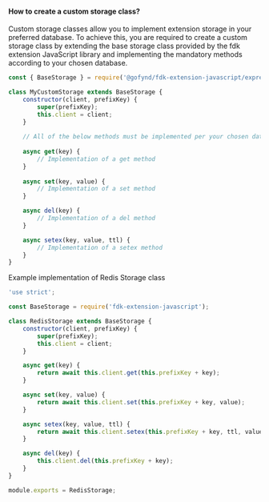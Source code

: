 #### How to create a custom storage class?
Custom storage classes allow you to implement extension storage in your preferred database. To achieve this, you are required to create a custom storage class by extending the base storage class provided by the fdk extension JavaScript library and implementing the mandatory methods according to your chosen database.

```javascript
const { BaseStorage } = require('@gofynd/fdk-extension-javascript/express/storage');

class MyCustomStorage extends BaseStorage {
    constructor(client, prefixKey) {
        super(prefixKey);
        this.client = client;
    }
    
    // All of the below methods must be implemented per your chosen database.
    
    async get(key) {
        // Implementation of a get method
    }
    
    async set(key, value) {
        // Implementation of a set method
    }

    async del(key) {
        // Implementation of a del method
    }

    async setex(key, value, ttl) {
        // Implementation of a setex method
    }
}
```

Example implementation of Redis Storage class

```javascript
'use strict';

const BaseStorage = require('fdk-extension-javascript');

class RedisStorage extends BaseStorage {
    constructor(client, prefixKey) {
        super(prefixKey);
        this.client = client;
    }

    async get(key) {
        return await this.client.get(this.prefixKey + key);
    }

    async set(key, value) {
        return await this.client.set(this.prefixKey + key, value);
    }

    async setex(key, value, ttl) {
        return await this.client.setex(this.prefixKey + key, ttl, value);
    }

    async del(key) {
        this.client.del(this.prefixKey + key);
    }
}

module.exports = RedisStorage;
```
